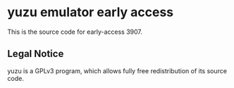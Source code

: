 yuzu emulator early access
=============

This is the source code for early-access 3907.

## Legal Notice

yuzu is a GPLv3 program, which allows fully free redistribution of its source code.